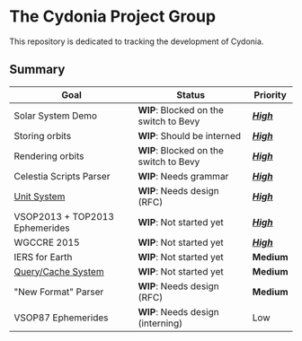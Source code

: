 # The Cydonia Project Group

This repository is dedicated to tracking the development of Cydonia.

## Summary

<!-- markdownlint-disable MD013 -->
<!-- markdownlint-disable MD033 -->

| Goal                                        | Status                                 | Priority   |
| ------------------------------------------- | -------------------------------------- | ---------- |
| Solar System Demo                           | **WIP**: Blocked on the switch to Bevy | <u>**_High_**</u> |
| Storing orbits                              | **WIP**: Should be interned            | <u>**_High_**</u> |
| Rendering orbits                            | **WIP**: Blocked on the switch to Bevy | <u>**_High_**</u> |
| Celestia Scripts Parser                     | **WIP**: Needs grammar                 | <u>**_High_**</u> |
| [Unit System](goals/unit-system.md)         | **WIP**: Needs design (RFC)            | <u>**_High_**</u> |
| VSOP2013 + TOP2013 Ephemerides              | **WIP**: Not started yet               | <u>**_High_**</u> |
| WGCCRE 2015                                 | **WIP**: Not started yet               | <u>**_High_**</u> |
| IERS for Earth                              | **WIP**: Not started yet               | **Medium** |
| [Query/Cache System](goals/query-system.md) | **WIP**: Not started yet               | **Medium** |
| "New Format" Parser                         | **WIP**: Needs design (RFC)            | **Medium** |
| VSOP87 Ephemerides                          | **WIP**: Needs design (interning)      | Low    |

<!-- markdownlint-enable MD033 -->
<!-- markdownlint-enable MD013 -->
